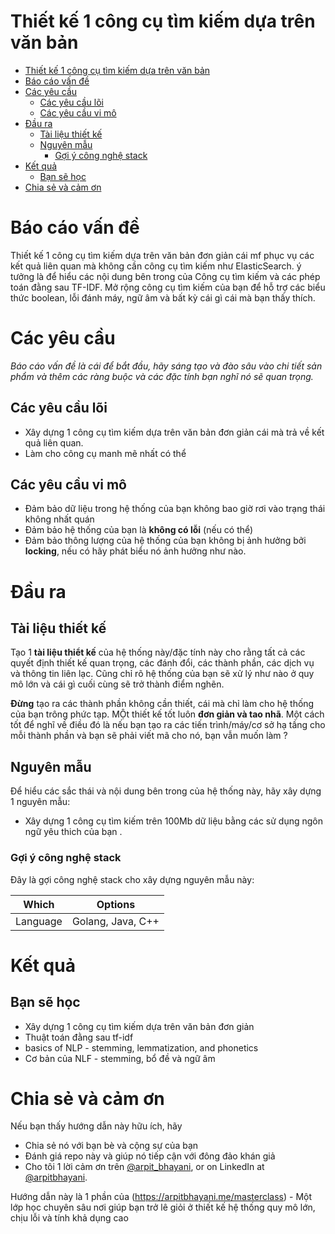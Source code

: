 Thiết kế 1 công cụ tìm kiếm dựa trên văn bản 
===

<!--ts-->
* [Thiết kế 1 công cụ tìm kiếm dựa trên văn bản ](#design-a-text-based-search-engine)
* [Báo cáo vấn đề ](#problem-statement)
* [Các yêu cầu ](#requirements)
   * [Các yêu cầu lõi ](#core-requirements)
   * [Các yêu cầu vi mô](#micro-requirements)
* [Đầu ra](#output)
   * [Tài liệu thiết kế ](#design-document)
   * [Nguyên mẫu ](#prototype)
      * [Gợi ý công nghệ stack ](#recommended-tech-stack)
* [Kết quả](#outcome)
   * [Bạn sẽ học ](#youll-learn)
* [Chia sẻ và cảm ơn ](#share-and-shoutout)
<!--te-->

# Báo cáo vấn đề 

Thiết kế 1 công cụ tìm kiếm dựa trên văn bản đơn giản cái mf phục vụ các kết quả liên quan mà không cần công cụ tìm kiếm như ElasticSearch. ý tưởng là  để hiểu các nội dung bên trong của Công cụ tìm kiếm và các phép toán đằng sau TF-IDF. Mở rộng công cụ tìm kiếm của bạn để hỗ trợ các biểu thức boolean, lỗi đánh máy, ngữ âm và bất kỳ cái gì cái mà bạn thấy thích.  


# Các yêu cầu 

<!--rs-->
*Báo cáo vấn đề là cái để bắt đầu, hãy sáng tạo và đào sâu vào chi tiết sản phẩm và thêm các ràng buộc và các đặc tính bạn nghĩ nó sẽ quan trọng.*
<!--re-->

## Các yêu cầu lõi 

- Xây dựng 1 công cụ tìm kiếm dựa trên văn bản đơn giản cái mà trả về kết quả liên quan. 
- Làm cho công cụ manh mẽ nhất có thể

## Các yêu cầu vi mô 
<!--ms-->
- Đảm bảo dữ liệu trong hệ thống của bạn không bao giờ rơi vào trạng thái không nhất quán 
 - Đảm bảo hệ thống của bạn là **không có lỗi** (nếu có thể) 
 - Đảm bảo thông lượng của hệ thống của bạn không bị ảnh hưởng bởi **locking**, nếu có hãy phát biểu nó ảnh hưởng như nào. 
<!--me-->

# Đầu ra 

## Tài liệu thiết kế 
<!--ds-->
Tạo 1 **tài liệu thiểt kế** của hệ thống này/đặc tính này cho rằng tất cả các quyết định thiết kế quan trọng, các đánh đổi, các thành phần, các dịch vụ và thông tin liên lạc. Cũng chỉ rõ hệ thống của bạn sẽ xử lý như nào ở quy mô lớn và cái gì cuối cùng sẽ trở thành điểm nghẽn. 

**Đừng** tạo ra các thành phần không cần thiết, cái mà chỉ làm cho hệ thống của bạn trông phức tạp. MỘt thiết kế tốt luôn **đơn giản và tao nhã**. Một cách tốt để nghĩ về điều đó là nếu bạn tạo ra các tiến trình/máy/cơ sở hạ tầng cho mỗi thành phần và bạn sẽ phải viết mã cho nó, bạn vẫn muốn làm ?
<!--de-->

## Nguyên mẫu 


Để hiểu các sắc thái và nội dung bên trong của hệ thống này, hãy xây dựng 1 nguyên mẫu: 

- Xây dựng 1 công cụ tìm kiếm trên 100Mb dữ liệu bằng các sử dụng ngôn  ngữ yêu thich của bạn .

###  Gợi ý công nghệ stack 

Đây là gợi công nghệ stack cho xây dựng nguyên mẫu này: 

|Which|Options|
|-----|-----|
|Language|Golang, Java, C++|

# Kết quả 

##  Bạn sẽ học 

- Xây dựng 1 công cụ tìm kiếm dựa trên văn bản đơn giản 
- Thuật toán đằng sau tf-idf 
- basics of NLP - stemming, lemmatization, and phonetics
- Cơ bản của NLF - stemming, bổ đề và ngữ âm 
<!--fs-->
#  Chia sẻ và cảm ơn 

Nếu bạn thấy hướng dẫn này hữu ích, hãy 
- Chia sẻ nó với bạn bè và cộng sự của bạn 
- Đánh giá repo này và giúp nó tiếp cận với đông đảo khán giả 
- Cho tôi 1 lời cảm ơn trên [@arpit_bhayani](https://twitter.com/@arpit_bhayani), or on LinkedIn at [@arpitbhayani](https://www.linkedin.com/in/arpitbhayani/).

Hướng dẫn này là 1 phần của (https://arpitbhayani.me/masterclass) - Một lớp học chuyên sâu nơi giúp bạn trở lê giỏi ở thiết kế hệ thống quy mô lớn, chịu lỗi và tính khả dụng cao 
<!--fe-->